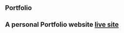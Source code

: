 ## Portfolio

## A personal Portfolio website [live site](https://main--kingsley-opara.netlify.app/)